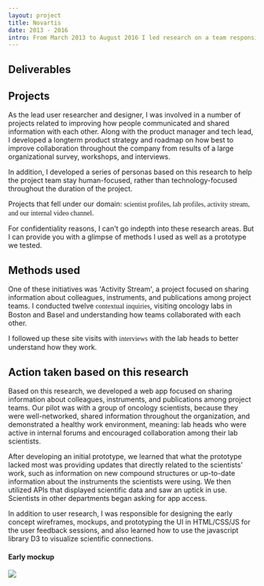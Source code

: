```yaml
---
layout: project
title: Novartis
date: 2013 - 2016
intro: From March 2013 to August 2016 I led research on a team responsible for improving collaboration among scientists within Novartis. <br/><br/>Projects&#58; Scientist profiles, Lab profiles, Activity stream, Video channel <br/><br/>Roles&#58; Lead UX Researcher / UX Designer
---
```



 <div class="page-content-alternative">
  <div class="wrapper">
    <div class="grid-display">
      <div class="row projectBody">
       <div class="col-2">
       </div>
       <div class="col-8">
<h2 class="projectTitle">Deliverables</h2>
  </div>
</div>
</div>
</div>
</div>




 <div class="page-content">
  <div class="wrapper">
    <div class="grid-display">
      <div class="row projectBody">
       <div class="col-2">
       </div>
       <div class="col-8">
        <h2 class="projectTitle">Projects</h2>
        <p>As the lead user researcher and designer, I was involved in a number of projects related to improving how people communicated and shared information with each other. Along with the product manager and tech lead, I developed a longterm product strategy and roadmap on how best to improve collaboration throughout the company from results of a large organizational survey, workshops, and interviews. </p>
        <p>In addition, I developed a series of personas based on this research to help the project team stay human-focused, rather than technology-focused throughout the duration of the project.</p>
        <p>Projects that fell under our domain: <span style="font-family:GT-Walsheim-Medium">scientist profiles, lab profiles, activity stream, and our internal video channel</span>.</p>
        <p>For confidentiality reasons, I can't go indepth into these research areas. But I can provide you with a glimpse of methods I used as well as a prototype we tested.</p>
  </div>
</div>
</div>
</div>
</div>

 <div class="page-content-alternative">
  <div class="wrapper">
    <div class="grid-display">
      <div class="row projectBody">
       <div class="col-2">
       </div>
       <div class="col-8">
        <h2 class="projectTitle">Methods used</h2>
        <p>One of these initiatives was 'Activity Stream', a project focused on sharing information about colleagues, instruments, and publications among project teams. I conducted twelve <span style="font-family:GT-Walsheim-Medium">contextual inquiries</span>, visiting oncology labs in Boston and Basel and understanding how teams collaborated with each other.</p><p>I followed up these site visits with <span style="font-family:GT-Walsheim-Medium">interviews</span> with the lab heads to better understand how they work.</p>
  </div>
</div>
</div>
</div>
</div>





<div class="page-content">
  <div class="wrapper">
    <div class="grid-display">
      <div class="row">
       <div class="col-2">
       </div>
       <div class="col-8">
        <h2 class="projectTitle">Action taken based on this research</h2>
        <p>Based on this research, we developed a web app focused on sharing information about colleagues, instruments, and publications among project teams. Our pilot was with a group of oncology scientists, because they were well-networked, shared information throughout the organization, and demonstrated a healthy work environment, meaning: lab heads who were active in internal forums and encouraged collaboration among their lab scientists.</p>
        <p>After developing an initial prototype, we learned that what the prototype lacked most was providing updates that directly related to the scientists' work, such as information on new compound structures or up-to-date information about the instruments the scientists were using. We then utilized APIs that displayed scientific data and saw an uptick in use. Scientists in other departments began asking for app access.
        </p><p>
        In addition to user research, I was responsible for designing the early concept wireframes, mockups, and prototyping the UI in HTML/CSS/JS for the user feedback sessions, and also learned how to use the javascript library D3 to visualize scientific connections.</p>
        <h4 class="projectSectionTitle">Early mockup</h4>
         <img src="../assets/images/activityStream_mockup-1.jpg"/>
      </div>
    </div>
  </div>

</div>
</div>